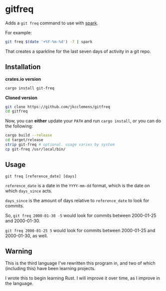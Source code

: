# gitfreq

Adds a `git freq` command to use with [spark](https://github.com/holman/spark).

For example:

```sh
git freq $(date '+%Y-%m-%d') -7 | spark
```

That creates a sparkline for the last seven days of activity in a git repo.

## Installation

**crates.io version**

```sh
cargo install git-freq
```

**Cloned version**

```sh
git clone https://github.com/jkcclemens/gitfreq
cd gitfreq
```

Now, you can **either** update your `PATH` and run `cargo install`, or you can do the following:

```sh
cargo build --release
cd target/release
strip git-freq # optional. usage varies by system
cp git-freq /usr/local/bin/
```

## Usage

    git freq [reference_date] [days]

`reference_date` is a date in the `YYYY-mm-dd` format, which is the date on which `days_since` acts.

`days_since` is the amount of days relative to `reference_date` to look for commits.

So, `git freq 2000-01-30 -5` would look for commits between 2000-01-25 and 2000-01-30.

`git freq 2000-01-25 5` would look for commits between 2000-01-25 and 2000-01-30, as well.

## Warning

This is the third language I've rewritten this program in, and two of which (including this) have been learning
projects.

I wrote this to begin learning Rust. I will improve it over time, as I improve in the language.
